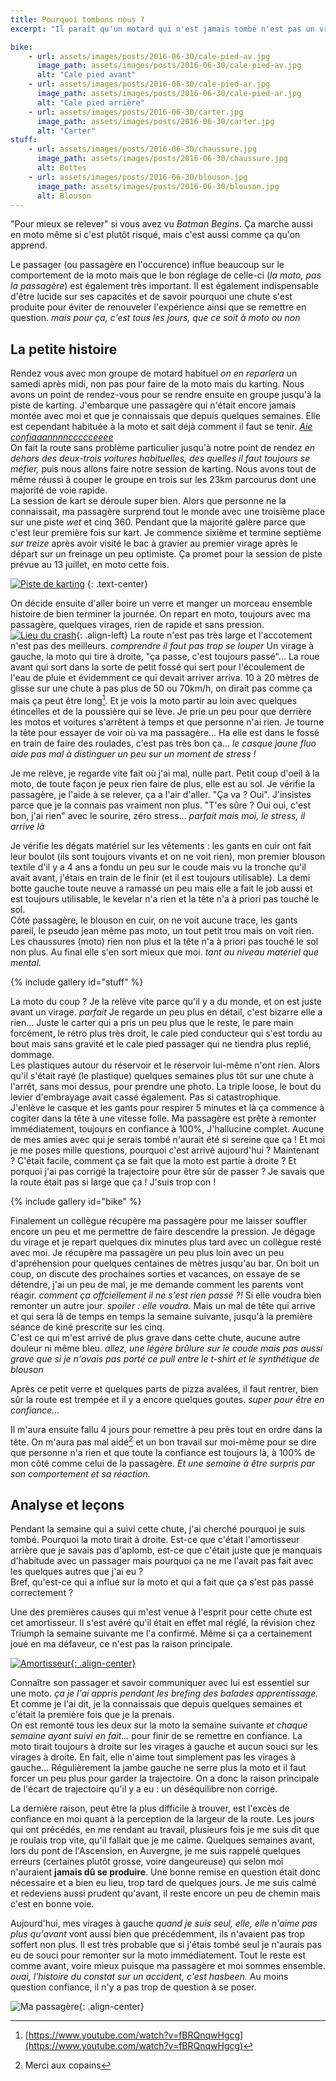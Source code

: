 ```yaml
---
title: Pourquoi tombons nous ?
excerpt: "Il paraît qu'un motard qui n'est jamais tombé n'est pas un vrai motard. Pourquoi tant de haine ? Et est-ce uniquement une question de chute ?"

bike:
    - url: assets/images/posts/2016-06-30/cale-pied-av.jpg
      image_path: assets/images/posts/2016-06-30/cale-pied-av.jpg
      alt: "Cale pied avant"
    - url: assets/images/posts/2016-06-30/cale-pied-ar.jpg
      image_path: assets/images/posts/2016-06-30/cale-pied-ar.jpg
      alt: "Cale pied arrière"
    - url: assets/images/posts/2016-06-30/carter.jpg
      image_path: assets/images/posts/2016-06-30/carter.jpg
      alt: "Carter"
stuff:
    - url: assets/images/posts/2016-06-30/chaussure.jpg
      image_path: assets/images/posts/2016-06-30/chaussure.jpg
      alt: Bottes
    - url: assets/images/posts/2016-06-30/blouson.jpg
      image_path: assets/images/posts/2016-06-30/blouson.jpg
      alt: Blouson
---
```


"Pour mieux se relever" si vous avez vu *Batman Begins*. Ça marche aussi en moto
même si c'est plutôt risqué, mais c'est aussi comme ça qu'on apprend.

Le passager (ou passagère en l'occurence) influe beaucoup sur le
comportement de la moto mais que le bon réglage de celle-ci (*la moto, pas la passagère*)
est également très important. Il est également indispensable d'être lucide sur
ses capacités et de savoir pourquoi une chute s'est produite pour éviter de renouveler
l'expérience ainsi que se remettre en question. *mais pour ça, c'est tous les
jours, que ce soit à moto ou non*

## La petite histoire

Rendez vous avec mon groupe de motard habituel *on en reparlera* un samedi après
midi, non pas pour faire de la moto mais du karting. Nous avons un point de
rendez-vous pour se rendre ensuite en groupe jusqu'à la piste de karting.
J'embarque une passagère qui n'était encore jamais montée avec moi et que je
connaissais que depuis quelques semaines. Elle est cependant habituée à la moto
et sait déjà comment il faut se tenir.
[*Aie confiaaannnnccccceeee*](https://youtu.be/2gflQEF1WQU?t=1m19s)<br />
On fait la route sans problème particulier jusqu'à notre point de rendez *en dehors
des deux-trois voitures habituelles, des quelles il faut toujours se méfier,*
puis nous allons faire notre session de karting. Nous avons tout de même
réussi à couper le groupe en trois sur les 23km parcourus dont une majorité de
voie rapide.<br />
La session de kart se déroule super bien. Alors que personne ne la connaissait,
ma passagère surprend tout le monde avec une troisième place sur une piste *wet*
et cinq 360. Pendant que la majorité galère parce que c'est leur première fois sur
kart. Je commence sixième et termine septième *sur treize* après avoir visité le
bac à gravier au premier virage après le départ sur un freinage un peu optimiste.
Ça promet pour la session de piste prévue au 13 juillet, en moto cette fois.

[![Piste de karting](/assets/images/posts/2016-06-30/karting.jpg)](/assets/images/posts/2016-06-30/karting.jpg)
{: .text-center}

On décide ensuite d'aller boire un verre et manger un morceau ensemble histoire
de bien terminer la journée. On repart en moto, toujours avec ma passagère, quelques
virages, rien de rapide et sans pression.<br />
[![Lieu du crash](/assets/images/posts/2016-06-30/crash-min.jpg)](/assets/images/posts/2016-06-30/crash.jpg){: .align-left}
La route n'est pas très large et l'accotement n'est pas des meilleurs. *comprendre
il faut pas trop se louper* Un virage à gauche, la moto qui tire à droite,
"ça passe, c'est toujours passé"... La roue avant qui sort dans la sorte de petit
fossé qui sert pour l'écoulement de l'eau de pluie et évidemment ce qui devait
arriver arriva. 10 à 20 mètres de glisse sur une chute à pas plus de 50 ou 70km/h,
on dirait pas comme ça mais ça peut être long[^1]. Et je vois la moto partir au loin
avec quelques étincelles et de la poussière qui se lève. Je prie un peu pour que
derrière les motos et voitures s'arrêtent à temps et que personne n'ai rien. Je
tourne la tête pour essayer de voir où va ma passagère... Ha elle est dans le fossé
en train de faire des roulades, c'est pas très bon ça... *le casque jaune fluo aide
pas mal à distinguer un peu sur un moment de stress !*

Je me relève, je regarde vite fait où j'ai mal, nulle part. Petit coup d'oeil à
la moto, de toute façon je peux rien faire de plus, elle est au sol. Je vérifie
la passagère, je l'aide à se relever, ça a l'air d'aller. "Ça va ? Oui".
J'insistes parce que je la connais pas vraiment non plus. "T'es sûre ? Oui oui,
c'est bon, j'ai rien" avec le sourire, zéro stress... *parfait mais moi, le stress,
il arrive là*

Je vérifie les dégats matériel sur les vêtements : les gants en cuir ont fait leur
boulot (ils sont toujours vivants et on ne voit rien), mon premier blouson textile
d'il y a 4 ans a fondu un peu sur le coude mais vu la tronche qu'il avait avant,
j'étais en train de le finir (et il est toujours utilisable). La demi botte gauche
toute neuve a ramassé un peu mais elle a fait le job aussi et est toujours utilisable,
le kevelar n'a rien et la tête n'a à priori pas touché le sol.<br />
Côté passagère, le blouson en cuir, on ne voit aucune trace, les gants pareil,
le pseudo jean même pas moto, un tout petit trou mais on voit rien. Les chaussures
(moto) rien non plus et la tête n'a à priori pas touché le sol non plus. Au final
elle s'en sort mieux que moi. *tant au niveau matériel que mental.*

{% include gallery id="stuff" %}

La moto du coup ? Je la relève vite parce qu'il y a du monde, et on est juste
avant un virage. *parfait* Je regarde un peu plus en détail, c'est bizarre elle
a rien... Juste le carter qui a pris un peu plus que le reste, le pare main forcément,
le rétro plus très droit, le cale pied conducteur qui s'est tordu au bout mais sans
gravité et le cale pied passager qui ne tiendra plus replié, dommage.<br />
Les plastiques autour du réservoir et le réservoir lui-même n'ont rien. Alors qu'il
s'était rayé (le plastique) quelques semaines plus tôt sur une chute à l'arrêt,
sans moi dessus, pour prendre une photo. La triple loose, le bout du levier
d'embrayage avait cassé également. Pas si catastrophique.<br />
J'enlève le casque et les gants pour respirer 5 minutes et là ça commence à cogiter
dans la tête à une vitesse folle. Ma passagère est prête à remonter immédiatement,
toujours en confiance à 100%, J'hallucine complet. Aucune de mes amies avec qui
je serais tombé n'aurait été si sereine que ça ! Et moi je me poses mille questions,
pourquoi c'est arrivé aujourd'hui ? Maintenant ? C'était facile, comment ça se
fait que la moto est partie à droite ? Et porquoi j'ai pas corrigé la trajectoire
pour être sûr de passer ? Je savais que la route était pas si large que ça !
J'suis trop con !

{% include gallery id="bike" %}

Finalement un collègue récupère ma passagère pour me laisser souffler encore un
peu et me permettre de faire descendre la pression. Je dégage du virage et je repart
quelques dix minutes plus tard avec un collègue resté avec moi. Je récupère ma
passagère un peu plus loin avec un peu d'apréhension pour quelques centaines de
mètres jusqu'au bar. On boit un coup, on discute des prochaines sorties et vacances,
on essaye de se détendre, j'ai un peu de mal, je me demande comment les parents
vont réagir. *comment ça offciellement il ne s'est rien passé ?!* Si elle voudra
bien remonter un autre jour. *spoiler : elle voudra.* Mais un mal de tête qui arrive et qui
sera là de temps en temps la semaine suivante, jusqu'à la première séance de kiné
prescrite sur les cinq.<br />
C'est ce qui m'est arrivé de plus grave dans cette chute, aucune autre douleur
ni même bleu. *allez, une légère brûlure sur le coude mais pas aussi grave que si
je n'avais pas porté ce pull entre le t-shirt et le synthétique de blouson*

Après ce petit verre et quelques parts de pizza avalées, il faut rentrer, bien
sûr la route est trempée et il y a encore quelques goutes. *super pour être en
confiance...*

Il m'aura ensuite fallu 4 jours pour remettre à peu près tout en ordre dans la tête.
On m'aura pas mal aidé[^2] et un bon travail sur moi-même pour se dire que personne
n'a rien et que toute la confiance est toujours là, à 100% de mon côté comme celui
de la passagère. *Et une semaine à être surpris par son comportement et sa réaction.*

## Analyse et leçons

Pendant la semaine qui a suivi cette chute, j'ai cherché pourquoi je suis tombé.
Pourquoi la moto tirait à droite. Est-ce que c'était l'amortisseur arrière que
je savais pas d'aplomb, est-ce que c'était juste que je manquais d'habitude avec
un passager mais pourquoi ça ne me l'avait pas fait avec les quelques autres que
j'ai eu ?<br />
Bref, qu'est-ce qui a influé sur la moto et qui a fait que ça s'est pas passé
correctement ?

Une des premières causes qui m'est venue à l'esprit pour cette chute est cet
amortisseur. Il s'est avéré qu'il était en effet mal réglé, la révision
chez Triumph la semaine suivante me l'a confirmé. Même si ça a certainement
joué en ma défaveur, ce n'est pas la raison principale.

[![Amortisseur](/assets/images/posts/2016-06-30/amortisseur-min.jpg){: .align-center}](/assets/images/posts/2016-06-30/amortisseur.jpg)

Connaître son passager et savoir communiquer avec lui est essentiel sur une moto.
*ça je l'ai appris pendant les brefing des balades apprentissage.*
Et comme je l'ai dit, je la connaissais que depuis quelques semaines et c'était
la première fois que je la prenais.<br />
On est remonté tous les deux sur la moto la semaine suivante *et chaque semaine
ayant suivi en fait...* pour finir de se remettre en confiance. La moto tirait
toujours à droite sur les virages à gauche et aucun souci sur les virages à droite.
En fait, elle n'aime tout simplement pas les virages à gauche... Régulièrement la
jambe gauche ne serre plus la moto et il faut forcer un peu plus pour garder la
trajectoire. On a donc la raison principale de l'écart de trajectoire qu'il y a eu :
un déséquilibre non corrigé.

La dernière raison, peut être la plus difficile à trouver, est l'excès de confiance en
moi quant à la perception de la largeur de la route. Les jours qui ont précédés,
en me rendant au travail, plusieurs fois je me suis dit que je roulais trop vite,
qu'il fallait que je me calme. Quelques semaines avant, lors du pont de l'Ascension,
en Auvergne, je me suis rappelé quelques erreurs (certaines plutôt grosse, voire
dangeureuse) qui selon moi n'auraient **jamais dû se produire**. Une bonne remise
en question était donc nécessaire et a bien eu lieu, trop tard de quelques jours.
Je me suis calmé et redeviens aussi prudent qu'avant, il reste encore un peu de
chemin mais c'est en bonne voie.

Aujourd'hui, mes virages à gauche *quand je suis seul, elle, elle n'aime pas plus
qu'avant* vont aussi bien que précédemment, ils n'avaient pas trop soffert non plus.
Il est très probable que si j'étais tombé seul je n'aurais pas eu de souci pour
remonter sur la moto immédiatement. Tout le reste est comme avant, voire mieux
puisque ma passagère et moi sommes ensemble. *ouai, l'histoire du constat sur un
accident, c'est hasbeen.* Au moins question confiance, il n'y a pas trop de question
à se poser.

![Ma passagère](https://i19.photobucket.com/albums/b185/luckylucvfr/Joe%20Bar%20Team/T12001.jpg){: .align-center}

[^1]: [https://www.youtube.com/watch?v=fBRQnqwHgcg](https://www.youtube.com/watch?v=fBRQnqwHgcg)
[^2]: Merci aux copains
